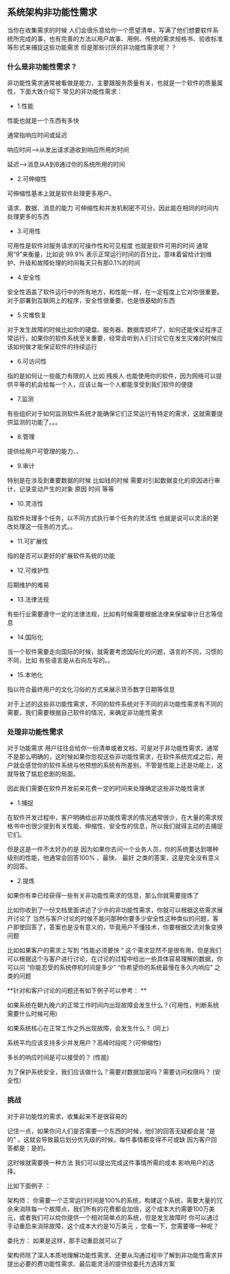 系统架构非功能性需求
---------


当你在收集需求的时候 人们会很乐意给你一个愿望清单，写满了他们想要软件系统所完成的事，也有完善的方法以用户故事、用例、传统的需求规格书、验收标准等形式来捕捉这些功能需求 但是那些讨厌的非功能性需求呢？？

### 什么是非功能性需求？

非功能性需求通常被看做是能力，主要跟服务质量有关，也就是一个软件的质量属性，下面大致介绍下 常见的非功能性需求：

- 1.性能 

性能也就是一个东西有多快 

通常指响应时间或延迟 

响应时间—>从发出请求道收到响应所用的时间 

延迟—>消息从A到B通过你的系统所用的时间

- 2.可伸缩性 

可伸缩性基本上就是软件处理更多用户。

请求、数据、消息的能力 可伸缩性和并发机制密不可分，因此能在相同的时间内处理更多的东西

- 3.可用性 

可用性是软件对服务请求的可操作性和可见程度 也就是软件可用的时间 通常用“9”来衡量，比如说 99.9% 表示正常运行时间的百分比，意味着留给计划维护、升级和故障处理的时间每天只有那0.1%的时间

- 4.安全性 

安全性涵盖了软件运行中的所有地方，和性能一样，在一定程度上它对你很重要。对于部署到互联网上的程序，安全性很重要，也是很基础的东西

- 5.灾难恢复 

对于发生故障的时候比如你的硬盘、服务器、数据库损坏了，如何还能保证程序正常运行，如果你的软件系统至关重要，经常会听到人们讨论它在发生灾难的时候应该如何做才能保证软件的持续运行

- 6.可访问性 

指的是如何让一些能力有限的人 比如 残疾人 也能使用你的软件，因为网络可以提供平等的机会给每一个人，应该让每一个人都能享受到我们软件的便捷

- 7.监测 

有些组织对于如何监测软件系统才能确保它们正常运行有特定的需求，这就需要提供监测的功能了。。。

- 8.管理 

提供给用户可管理的能力、、

- 9.审计 

特别是在涉及到重要数据的时候 比如钱的时候 需要对引起数据变化的原因进行审计，记录变动产生的对象 原因 时间 等等

- 10.灵活性 

指软件处理多个任务，以不同方式执行单个任务的灵活性 也就是说可以灵活的更改处理这一任务的方式。。

- 11.可扩展性 

指的是否可以更好的扩展软件系统的功能

- 12.可维护性 

后期维护的难易

- 13.法律法规 

有些行业需要遵守一定的法律法规，比如有时候需要根据法律来保留审计日志等信息

- 14.国际化 

当一个软件需要走向国际的时候，就需要考虑国际化的问题，语言的不同，习惯的不同，比如 有些语言是从右向左写的。。

- 15.本地化 

指以符合最终用户的文化习俗的方式来展示货币数字日期等信息

对于上述的这些非功能性需求，不同的软件系统对于不同的非功能性需求有不同的需要，我们需要根据自己软件的情况，来确定非功能性需求

### 处理非功能性需求

对于功能需求 用户往往会给你一份清单或者文档，可是对于非功能性需求，通常不是那么明确的，这时候如果你忽视这些非功能性需求，在软件系统完成之后，用户就会感觉你的软件系统与他预想的系统有所差别，不管是性能上还是功能上，这就导致了尴尬悲剧的局面。


因此我们需要在软件开发前来花费一定的时间来处理确定这些非功能性需求

- 1.捕捉 

在软件开发过程中，客户明确给出非功能性需求的情况通常很少，在大量的需求规格书中也很少提到有关性能、伸缩性、安全性的信息，所以我们就得主动的去捕捉它们。

但是这是一件不太好办的是 因为如果你去问一个业务人员，你的系统要达到哪种级别的性能，他通常会回答100% 、最快、 最好 之类的答案，这是完全没有意义的回答。

- 2.提炼 

如果你有幸已经获得一些有关非功能性需求的信息，那么你就需要提炼了 

比如你收到了一份文档里面讲述了少许的非功能性需求，你就可以根据这些需求展开讨论了 当然与客户讨论的时候不能问那种你要多少安全性这种类似的问题，客户即使回答了，答案也是没有意义的，毕竟用户不懂技术，你要根据交流对象变换问题 

比如如果客户的需求上写到 ”性能必须要快 “ 这个需求显然不是很有用，但是我们可以根据这个与客户进行讨论，在讨论的过程中给出一些具体容易理解的数据，你可以问 “你能忍受的系统停机时间是多少” “你希望你的系统最慢在多久内响应” 之类的问题

**针对和客户讨论的问题还有如下例子可以参考： **

如果系统在朝九晚六的正常工作时间内出现故障会发生什么？(可用性，判断系统需要什么时候可用) 

如果系统核心在正常工作之外出现故障，会发生什么？ (同上)

系统平均应该支持多少并发用户？高峰时段呢？(可伸缩性)

多长的响应时间是可以接受的？ (性能) 

为了保护系统安全，我们应该做什么？需要对数据加密吗？需要访问权限吗？ (安全性)

### 挑战

对于非功能性的需求，收集起来不是很容易的 

记住一点，如果你问人们是否需要一个东西的时候，他们的回答无疑都会是 “是的” ，这就会导致最后划分优先级的时候，每件事情都变得不可或缺 因为客户回答都是：是的。

这时候就需要换一种方法 我们可以提出完成这件事情所需的成本 影响用户的选择。

比如下面例子 ： 

架构师： 你需要一个正常运行时间是100%的系统，构建这个系统，需要大量的冗余来消除每一个故障点，我们所有的花费都会加倍，这个成本大约需要100万美元，或者我们可以给你提供一个相对简单点的系统，但是发生故障时 你可以通过手动重启来消除故障，这个成本大约是10万美元 ，您看一下，您需要哪一种呢？

委托方： 如果是这样，那手动重启就可以了

架构师除了深入本质地理解功能性需求、还要从沟通过程中了解到非功能性需求并提出必要的费功能性需求、最后能灵活的提供给委托方选择方案

